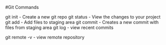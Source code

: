 #Git Commands

git init - Create a new git repo
git status - View the changes to your project
git add - Add files to staging area
git commit - Creates a new commit with files from staging area
git log - view recent commits

git remote -v - view remote repository
